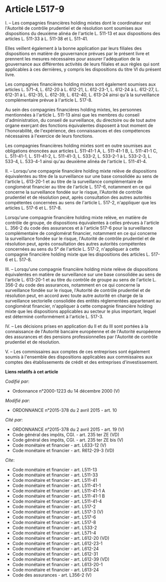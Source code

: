 # Article L517-9

I. – Les compagnies financières holding mixtes dont le coordinateur est l'Autorité de contrôle prudentiel et de résolution
sont soumises aux dispositions du deuxième alinéa de l'article L. 511-13 et aux dispositions des articles L. 511-33 à L.
511-38 et L. 511-41. 

Elles veillent également à la bonne application par leurs filiales des dispositions en matière de gouvernance prévues par le
présent livre et prennent les mesures nécessaires pour assurer l'adéquation de la gouvernance aux différentes activités de
leurs filiales et aux règles qui sont applicables à ces dernières, y compris les dispositions du titre VI du présent livre. 

Les compagnies financières holding mixtes sont également soumises aux articles L. 571-4, L. 612-20 à L. 612-21, L. 612-23-1,
L. 612-24 à L. 612-27, L. 612-31 à L. 612-35, L. 612-39, L. 612-40, L. 613-24 ainsi qu'à la surveillance complémentaire
prévue à l'article L. 517-8. 

Au sein des compagnies financières holding mixtes, les personnes mentionnées à l'article L. 511-13 ainsi que les membres du
conseil d'administration, du conseil de surveillance, du directoire ou de tout autre organe exerçant des fonctions
équivalentes disposent à tout moment de l'honorabilité, de l'expérience, des connaissances et des compétences nécessaires à
l'exercice de leurs fonctions. 

Les compagnies financières holding mixtes sont en outre soumises aux obligations énoncées aux articles L. 511-41-1 A, L.
511-41-1 B, L. 511-41-1 C, L. 511-41-1, L. 511-41-2, L. 511-41-3, L. 533-2, L. 533-2-1 à L. 533-2-3, L. 533-4, L. 533-4-1
ainsi qu'au deuxième alinéa de l'article L. 511-41-4. 

II. – Lorsqu'une compagnie financière holding mixte relève de dispositions équivalentes au titre de la surveillance sur une
base consolidée au sens de l'article L. 613-20-1 et au titre de la surveillance complémentaire de conglomérat financier au
titre de l'article L. 517-6, notamment en ce qui concerne la surveillance fondée sur le risque, l'Autorité de contrôle
prudentiel et de résolution peut, après consultation des autres autorités compétentes concernées au sens de l'article L.
517-2, n'appliquer que les articles L. 517-6 et L. 517-8. 

Lorsqu'une compagnie financière holding mixte relève, en matière de contrôle de groupe, de dispositions équivalentes à celles
prévues à l'article L. 356-2 du code des assurances et à l'article 517-6 pour la surveillance complémentaire de conglomérat
financier, notamment en ce qui concerne la surveillance fondée sur le risque, l'Autorité de contrôle prudentiel et de
résolution peut, après consultation des autres autorités compétentes concernées au sens du 5° de l'article L. 517-2,
n'appliquer à cette compagnie financière holding mixte que les dispositions des articles L. 517-6 et L. 517-8. 

III. – Lorsqu'une compagnie financière holding mixte relève de dispositions équivalentes en matière de surveillance sur une
base consolidée au sens de l'article L. 613-20-1 et au titre du contrôle de groupe au sens de l'article L. 356-2 du code des
assurances, notamment en ce qui concerne la surveillance fondée sur le risque, l'Autorité de contrôle prudentiel et de
résolution peut, en accord avec toute autre autorité en charge de la surveillance sectorielle consolidée des entités
réglementées appartenant au conglomérat financier, n'appliquer à cette compagnie financière holding mixte que les
dispositions applicables au secteur le plus important, lequel est déterminé conformément à l'article L. 517-3. 

IV. – Les décisions prises en application du II et du III sont portées à la connaissance de l'Autorité bancaire européenne et
de l'Autorité européenne des assurances et des pensions professionnelles par l'Autorité de contrôle prudentiel et de
résolution. 

V. – Les commissaires aux comptes de ces entreprises sont également soumis à l'ensemble des dispositions applicables aux
commissaires aux comptes des établissements de crédit et des entreprises d'investissement.

**Liens relatifs à cet article**

_Codifié par_:

  - Ordonnance n°2000-1223 du 14 décembre 2000 (V)

_Modifié par_:

  - ORDONNANCE n°2015-378 du 2 avril 2015 - art. 10

_Cité par_:

  - ORDONNANCE n°2015-378 du 2 avril 2015 - art. 19 (V)
  - Code général des impôts, CGI. - art. 235 ter ZE (VD)
  - Code général des impôts, CGI. - art. 235 ter ZE bis (V)
  - Code monétaire et financier - art. L633-12 (V)
  - Code monétaire et financier - art. R612-29-3 (VD)

_Cite_:

  - Code monétaire et financier - art. L511-13
  - Code monétaire et financier - art. L511-33
  - Code monétaire et financier - art. L511-41
  - Code monétaire et financier - art. L511-41-1
  - Code monétaire et financier - art. L511-41-1 A
  - Code monétaire et financier - art. L511-41-1 B
  - Code monétaire et financier - art. L511-41-4
  - Code monétaire et financier - art. L517-2
  - Code monétaire et financier - art. L517-3 (V)
  - Code monétaire et financier - art. L517-6
  - Code monétaire et financier - art. L517-8
  - Code monétaire et financier - art. L533-2
  - Code monétaire et financier - art. L571-4
  - Code monétaire et financier - art. L612-20 (VD)
  - Code monétaire et financier - art. L612-23-1
  - Code monétaire et financier - art. L612-24
  - Code monétaire et financier - art. L612-31
  - Code monétaire et financier - art. L612-39 (VD)
  - Code monétaire et financier - art. L613-20-1
  - Code monétaire et financier - art. L613-24
  - Code des assurances - art. L356-2 (V)
